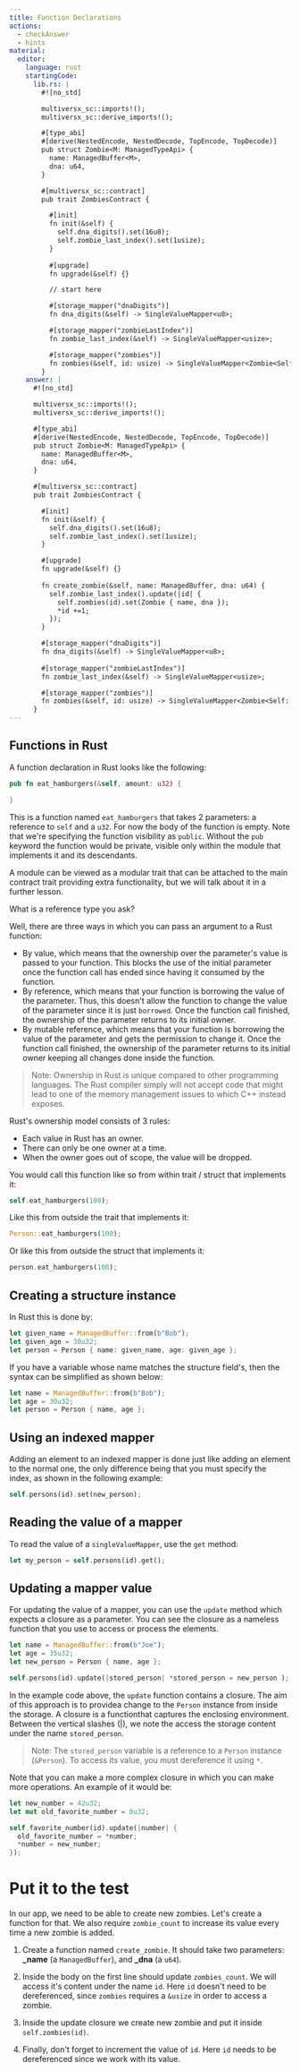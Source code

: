 ```yaml
---
title: Function Declarations
actions:
  - checkAnswer
  - hints
material:
  editor:
    language: rust
    startingCode:
      lib.rs: |
        #![no_std]

        multiversx_sc::imports!();
        multiversx_sc::derive_imports!();

        #[type_abi]
        #[derive(NestedEncode, NestedDecode, TopEncode, TopDecode)]
        pub struct Zombie<M: ManagedTypeApi> {
          name: ManagedBuffer<M>,
          dna: u64,
        }

        #[multiversx_sc::contract]
        pub trait ZombiesContract {

          #[init]
          fn init(&self) {
            self.dna_digits().set(16u8);
            self.zombie_last_index().set(1usize);
          }
          
          #[upgrade]
          fn upgrade(&self) {}

          // start here

          #[storage_mapper("dnaDigits")]
          fn dna_digits(&self) -> SingleValueMapper<u8>;

          #[storage_mapper("zombieLastIndex")]
          fn zombie_last_index(&self) -> SingleValueMapper<usize>;

          #[storage_mapper("zombies")]
          fn zombies(&self, id: usize) -> SingleValueMapper<Zombie<Self::Api>>;
        }
    answer: |
      #![no_std]

      multiversx_sc::imports!();
      multiversx_sc::derive_imports!();

      #[type_abi]
      #[derive(NestedEncode, NestedDecode, TopEncode, TopDecode)]
      pub struct Zombie<M: ManagedTypeApi> {
        name: ManagedBuffer<M>,
        dna: u64,
      }

      #[multiversx_sc::contract]
      pub trait ZombiesContract {

        #[init]
        fn init(&self) {
          self.dna_digits().set(16u8);
          self.zombie_last_index().set(1usize);
        }

        #[upgrade]
        fn upgrade(&self) {}
        
        fn create_zombie(&self, name: ManagedBuffer, dna: u64) {
          self.zombie_last_index().update(|id| {
            self.zombies(id).set(Zombie { name, dna });
            *id +=1;
          });
        }

        #[storage_mapper("dnaDigits")]
        fn dna_digits(&self) -> SingleValueMapper<u8>;
        
        #[storage_mapper("zombieLastIndex")]
        fn zombie_last_index(&self) -> SingleValueMapper<usize>;

        #[storage_mapper("zombies")]
        fn zombies(&self, id: usize) -> SingleValueMapper<Zombie<Self::Api>>;
      }
---
```


## Functions in Rust

A function declaration in Rust looks like the following:

```rust
pub fn eat_hamburgers(&self, amount: u32) {

}
```

This is a function named `eat_hamburgers` that takes 2 parameters: a reference to `self` and a `u32`. For now the body of the function is empty. Note that we're specifying the function visibility as `public`. Without the `pub` keyword the function would be private, visible only within the module that implements it and its descendants.

A module can be viewed as a modular trait that can be attached to the main contract trait providing extra functionality, but we will talk about it in a further lesson.

What is a reference type you ask?

Well, there are three ways in which you can pass an argument to a Rust function:

- By value, which means that the ownership over the parameter's value is passed to your function. This blocks the use of the initial parameter once the function call has ended since having it consumed by the function.
- By reference, which means that your function is borrowing the value of the parameter. Thus, this doesn't allow the function to change the value of the parameter since it is just `borrowed`. Once the function call finished, the ownership of the parameter returns to its initial owner.
- By mutable reference, which means that your function is borrowing the value of the parameter and gets the permission to change it. Once the function call finished, the ownership of the parameter returns to its initial owner keeping all changes done inside the function.

> Note: Ownership in Rust is unique compared to other programming languages. The Rust compiler simply will not accept code that might lead to one of the memory management issues to which C++ instead exposes.

Rust's ownership model consists of 3 rules:

- Each value in Rust has an owner.
- There can only be one owner at a time.
- When the owner goes out of scope, the value will be dropped.

You would call this function like so from within trait / struct that implements it:

```rust
self.eat_hamburgers(100);
```

Like this from outside the trait that implements it:

```rust
Person::eat_hamburgers(100);
```

Or like this from outside the struct that implements it:

```rust
person.eat_hamburgers(100);
```

## Creating a structure instance

In Rust this is done by:

```rust
let given_name = ManagedBuffer::from(b"Bob");
let given_age = 30u32;
let person = Person { name: given_name, age: given_age };
```

If you have a variable whose name matches the structure field's, then the syntax can be simplified as shown below:

```rust
let name = ManagedBuffer::from(b"Bob");
let age = 30u32;
let person = Person { name, age };
```

## Using an indexed mapper

Adding an element to an indexed mapper is done just like adding an element to the normal one, the only difference being that you must specify the index, as shown in the following example:

```rust
self.persons(id).set(new_person);

```

## Reading the value of a mapper

To read the value of a `singleValueMapper`, use  the `get` method:

```rust
let my_person = self.persons(id).get();

```

## Updating a mapper value

For updating the value of a mapper,  you can use the `update` method which expects a closure as a parameter. You can see the closure as a nameless function that you use to access or process the elements.

```rust
let name = ManagedBuffer::from(b"Joe");
let age = 35u32;
let new_person = Person { name, age };

self.persons(id).update(|stored_person| *stored_person = new_person );
```

In the example code above, the `update` function contains a closure. The aim of this approach is to providea change to the `Person` instance from inside the storage. A closure is a functionthat captures the enclosing environment. Between the vertical slashes (|), we note the access the storage content under the name `stored_person`.

> Note: The `stored_person` variable is a reference to a `Person` instance (`&Person`). To access its value, you must dereference it using `*`.

Note that you can make a more complex closure in which you can make more operations. An example of it would be:

```rust
let new_number = 42u32;
let mut old_favorite_number = 0u32;

self.favorite_number(id).update(|number| { 
  old_favorite_number = *number;
  *number = new_number;
});
```

# Put it to the test

In our app, we need to be able to create new zombies. Let's create a function for that.
We also require `zombie_count` to increase its value every time a new zombie is added.

1. Create a function named `create_zombie`. It should take two parameters: **\_name** (a `ManagedBuffer`), and **\_dna** (a `u64`).

2. Inside the body on the first line should update `zombies_count`. We will access it's content under the name `id`. Here `id` doesn't need to be dereferenced, since `zombies` requires a `&usize` in order to access a zombie.

3. Inside the update closure we create new zombie and put it inside `self.zombies(id)`.

4. Finally, don't forget to increment the value of `id`. Here `id` needs to be dereferenced since we work with its value.
